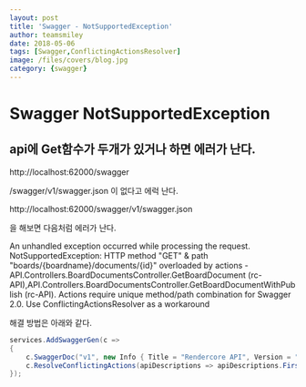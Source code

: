 ```yaml
---
layout: post
title: 'Swagger - NotSupportedException' 
author: teamsmiley 
date: 2018-05-06
tags: [Swagger,ConflictingActionsResolver]
image: /files/covers/blog.jpg
category: {swagger}
---
```


# Swagger NotSupportedException

## api에 Get함수가 두개가 있거나 하면 에러가 난다. 

http://localhost:62000/swagger

/swagger/v1/swagger.json 이 없다고 에럭 난다. 

http://localhost:62000/swagger/v1/swagger.json

을 해보면 다음처럼 에러가 난다. 

An unhandled exception occurred while processing the request.
NotSupportedException: HTTP method "GET" & path "boards/{boardname}/documents/{id}" overloaded by actions - API.Controllers.BoardDocumentsController.GetBoardDocument (rc-API),API.Controllers.BoardDocumentsController.GetBoardDocumentWithPublish (rc-API). Actions require unique method/path combination for Swagger 2.0. Use ConflictingActionsResolver as a workaround

해결 방법은 아래와 같다.

```cs
services.AddSwaggerGen(c =>
{
    c.SwaggerDoc("v1", new Info { Title = "Rendercore API", Version = "v1" });
    c.ResolveConflictingActions(apiDescriptions => apiDescriptions.First()); //추가 
});
```